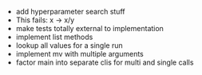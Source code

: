 * add hyperparameter search stuff
* This fails: x -> x/y
* make tests totally external to implementation
* implement list methods
* lookup all values for a single run
* implement mv with multiple arguments
* factor main into separate clis for multi and single calls